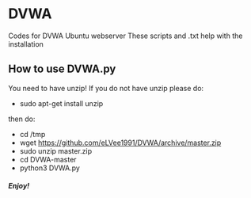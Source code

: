 # DVWA
Codes for DVWA Ubuntu webserver
These scripts and .txt help with the installation


## How to use DVWA.py
You need to have unzip! If you do not have unzip please do:
- sudo apt-get install unzip

then do:
- cd /tmp
- wget https://github.com/eLVee1991/DVWA/archive/master.zip
- sudo unzip master.zip
- cd DVWA-master
- python3 DVWA.py

##### Enjoy!

